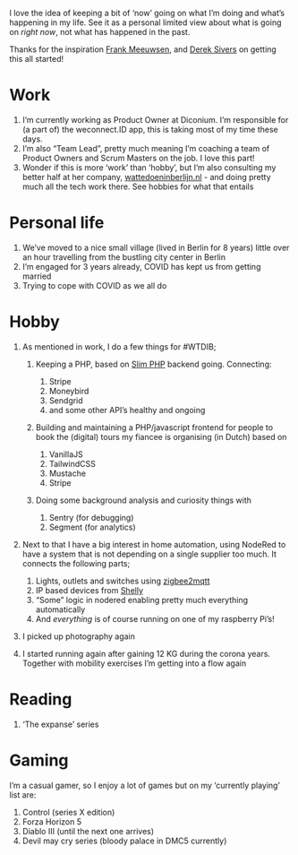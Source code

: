 I love the idea of keeping a bit of ‘now’ going on what I’m doing and what’s happening in my life.
See it as a personal limited view about what is going on _right now_, not what has happened in the past.

Thanks for the inspiration [Frank Meeuwsen][1], and [Derek Sivers][2] on getting this all started!

# Work

1. I’m currently working as Product Owner at Diconium. I’m responsible for (a part of) the weconnect.ID app, this is taking most of my time these days.
2. I’m also “Team Lead”, pretty much meaning I’m coaching a team of Product Owners and Scrum Masters on the job. I love this part!
3. Wonder if this is more ‘work’ than ‘hobby’, but I’m also consulting my better half at her company, [wattedoeninberlijn.nl][3] - and doing pretty much all the tech work there. See hobbies for what that entails

# Personal life

1. We’ve moved to a nice small village (lived in Berlin for 8 years) little over an hour travelling from the bustling city center in Berlin
2. I’m engaged for 3 years already, COVID has kept us from getting married
3. Trying to cope with COVID as we all do

# Hobby

1. As mentioned in work, I do a few things for #WTDIB;
    1. Keeping a PHP, based on [Slim PHP][4] backend going. Connecting:
        1. Stripe
        2. Moneybird
        3. Sendgrid
        4. and some other API’s healthy and ongoing

    2. Building and maintaining a PHP/javascript frontend for people to book the (digital) tours my fiancee is organising (in Dutch) based on
        1. VanillaJS
        2. TailwindCSS
        3. Mustache
        4. Stripe

    3. Doing some background analysis and curiosity things with
        1. Sentry (for debugging)
        2. Segment (for analytics)

2. Next to that I have a big interest in home automation, using NodeRed to have a system that is not depending on a single supplier too much. It connects the following parts;
    1. Lights, outlets and switches using [zigbee2mqtt][5]
    2. IP based devices from [Shelly][6]
    3. “Some” logic in nodered enabling pretty much everything automatically
    4. And _everything_ is of course running on one of my raspberry Pi’s!

3. I picked up photography again
4. I started running again after gaining 12 KG during the corona years. Together with mobility exercises I’m getting into a flow again

# Reading

1. ‘The expanse’ series

# Gaming

I’m a casual gamer, so I enjoy a lot of games but on my ‘currently playing’ list are:

1. Control (series X edition)
2. Forza Horizon 5
3. Diablo III (until the next one arrives)
4. Devil may cry series (bloody palace in DMC5 currently)

[1]:	https://diggingthedigital.com/now/
[2]:	https://sive.rs/now3
[3]:	https://wattedoeninberlijn.nl
[4]:	https://www.slimframework.com
[5]:	https://www.zigbee2mqtt.io
[6]:	https://shelly.cloud
